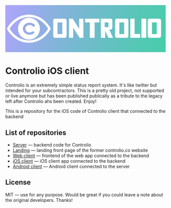 ![Controlio](/designs/github_header.png?raw=true)
# Controlio iOS client
Controlio is an extremely simple status report system. It's like twitter but intended for your subcontractors. This is a pretty old project, not supported or live anymore but has been published publically as a tribute to the legacy left after Controlio ahs been created. Enjoy!

This is a repository for the iOS code of Controlio client that connected to the backend
## List of repositories
* [Server](https://github.com/backmeupplz/controlio-server) — backend code for Controlio
* [Landing](https://github.com/backmeupplz/controlio-landing) — landing front page of the former controlio.co website
* [Web client](https://github.com/backmeupplz/controlio-web) — frontend of the web app connected to the backend
* [iOS client](https://github.com/backmeupplz/controlio-ios) — iOS client app connected to the backend 
* [Android client](https://github.com/adonixis/controlio-android/) — Android client connected to the server

## License
MIT — use for any purpose. Would be great if you could leave a note about the original developers. Thanks!
